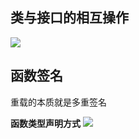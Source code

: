 ## 类与接口的相互操作
![](https://img.markuszhang.com/img/20240515224601.png)

## 函数签名
重载的本质就是多重签名

**函数类型声明方式**
![](https://img.markuszhang.com/img/20240515235057.png)